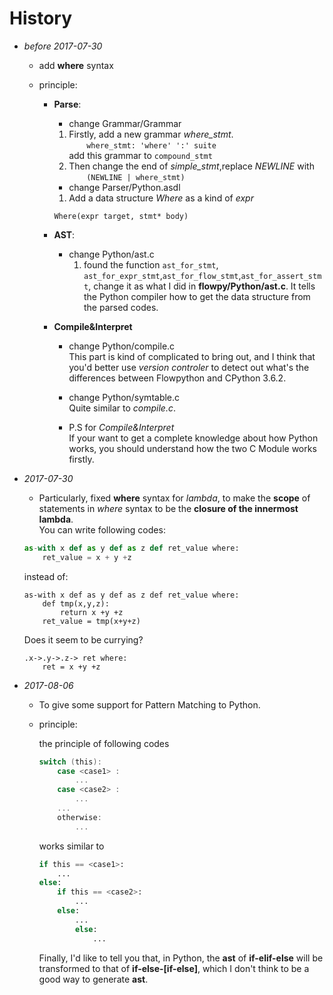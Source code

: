 # **History**

- *before 2017-07-30*
    - add **where** syntax
    - principle:
        
        - **Parse**:
            - change Grammar/Grammar
            1. Firstly, add a new grammar *where_stmt*.  
            &emsp;&emsp;``where_stmt: 'where' ':' suite``  
            add this grammar to `compound_stmt`
            2. Then change the end of *simple_stmt*,replace *NEWLINE* with   
            &emsp;&emsp;``(NEWLINE | where_stmt)``
            - change Parser/Python.asdl
            1. Add a data structure *Where* as a kind of *expr*  
            ```
            Where(expr target, stmt* body)
            ```
             
        - **AST**:
            - change Python/ast.c
                1. found the function `ast_for_stmt`, `ast_for_expr_stmt`,`ast_for_flow_stmt`,`ast_for_assert_stmt`, change it as what I did in **flowpy/Python/ast.c**. It tells the Python compiler how to get the data structure from the parsed codes.
        - **Compile&Interpret**
            - change Python/compile.c  
                This part is kind of complicated to bring out, and I think that you'd better use *version controler* to detect out what's the differences between Flowpython and CPython 3.6.2.
            - change Python/symtable.c  
                Quite similar to *compile.c*. 
            
            - P.S for *Compile&Interpret*  
                If your want to get a complete knowledge about how Python works, you should understand how the two C Module works firstly.
    

- *2017-07-30*
    - Particularly, fixed **where** syntax for *lambda*, to make the **scope** of statements in *where* syntax to be the **closure of the innermost lambda**.  
    You can write following codes:
    ```python
    as-with x def as y def as z def ret_value where:
        ret_value = x + y +z
    ```
    instead of:
    ```
    as-with x def as y def as z def ret_value where:
        def tmp(x,y,z):
            return x +y +z
        ret_value = tmp(x+y+z) 
    ```
    Does it seem to be currying?
    ```
    .x->.y->.z-> ret where:
        ret = x +y +z
    ```
- *2017-08-06*
    - To give some support for Pattern Matching to Python.
    - principle:

        the principle of following codes 
        ```C  
        switch (this):
            case <case1> : 
                ...
            case <case2> :
                ...
            ...
            otherwise:
                ...
        ```
        works similar to
        ```python
        if this == <case1>:
            ...
        else:
            if this == <case2>:
                ...
            else:
                ...
                else:
                    ...
        ```
        Finally, I'd like to tell you that, in Python,
        the **ast** of **if-elif-else** will be transformed to that of **if-else-[if-else]**, which I don't think to be a good way to generate **ast**. 














            
            





           






